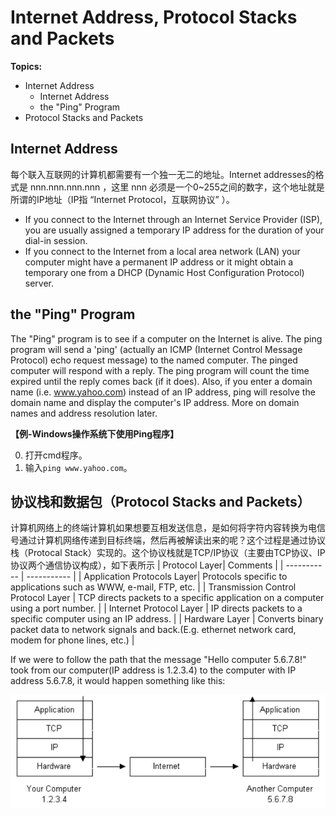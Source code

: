 # Internet Address, Protocol Stacks and Packets

**Topics:**

- Internet Address
  - Internet Address
  - the "Ping" Program
- Protocol Stacks and Packets

## Internet Address

每个联入互联网的计算机都需要有一个独一无二的地址。Internet addresses的格式是 nnn.nnn.nnn.nnn ，这里 nnn 必须是一个0~255之间的数字，这个地址就是所谓的IP地址（IP指 “Internet Protocol，互联网协议” ）。

- If you connect to the Internet through an Internet Service Provider (ISP), you are usually assigned a temporary IP address for the duration of your dial-in session.
- If you connect to the Internet from a local area network (LAN) your computer might have a permanent IP address or it might obtain a temporary one from a DHCP (Dynamic Host Configuration Protocol) server. 

## the "Ping" Program

The "Ping" program is to see if a computer on the Internet is alive. The ping program will send a 'ping' (actually an ICMP (Internet Control Message Protocol) echo request message) to the named computer. The pinged computer will respond with a reply. The ping program will count the time expired until the reply comes back (if it does). Also, if you enter a domain name (i.e. www.yahoo.com) instead of an IP address, ping will resolve the domain name and display the computer's IP address. More on domain names and address resolution later.

**【例-Windows操作系统下使用Ping程序】**

0. 打开cmd程序。
1. 输入`ping www.yahoo.com`。

## 协议栈和数据包（Protocol Stacks and Packets）

计算机网络上的终端计算机如果想要互相发送信息，是如何将字符内容转换为电信号通过计算机网络传递到目标终端，然后再被解读出来的呢？这个过程是通过协议栈（Protocal Stack）实现的。这个协议栈就是TCP/IP协议（主要由TCP协议、IP协议两个通信协议构成），如下表所示
| Protocol Layer| Comments |
| ----------- | ----------- |
| Application Protocols Layer| Protocols specific to applications such as WWW, e-mail, FTP, etc.       |
| Transmission Control Protocol Layer   | TCP directs packets to a specific application on a computer using a port number.        |
| Internet Protocol Layer   | IP directs packets to a specific computer using an IP address.        |
| Hardware Layer   | Converts binary packet data to network signals and back.(E.g. ethernet network card, modem for phone lines, etc.)  |

If we were to follow the path that the message "Hello computer 5.6.7.8!" took from our computer(IP address is 1.2.3.4) to the computer with IP address 5.6.7.8, it would happen something like this:

![Message Travel through Internet](Internet/img/TCPIPLayer.png)






